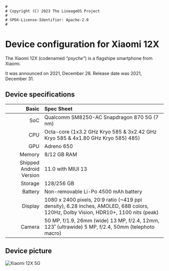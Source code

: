 ```
#
# Copyright (C) 2023 The LineageOS Project
#
# SPDX-License-Identifier: Apache-2.0
#
```
Device configuration for Xiaomi 12X
=========================================

The Xiaomi 12X (codenamed _"psyche"_) is a flagshipe smartphone from Xiaomi.

It was announced on 2021, December 28. Release date was 2021, December 31.

## Device specifications

Basic   | Spec Sheet
-------:|:-------------------------
SoC     | Qualcomm SM8250-AC Snapdragon 870 5G (7 nm)
CPU     | Octa-core (1x3.2 GHz Kryo 585 & 3x2.42 GHz Kryo 585 & 4x1.80 GHz Kryo 585) 485)
GPU     | Adreno 650
Memory  | 8/12 GB RAM
Shipped Android Version | 11.0 with MIUI 13
Storage | 128/256 GB
Battery | Non-removable Li-Po 4500 mAh battery
Display | 1080 x 2400 pixels, 20:9 ratio (~419 ppi density), 6.28 inches, AMOLED, 68B colors, 120Hz, Dolby Vision, HDR10+, 1100 nits (peak)
Camera  | 50 MP, f/1.9, 26mm (wide) 13 MP, f/2.4, 12mm, 123˚ (ultrawide) 5 MP, f/2.4, 50mm (telephoto macro)

## Device picture

![Xiaomi 12X 5G ](https://fdn2.gsmarena.com/vv/pics/xiaomi/xiaomi-12x-2.jpg "Xiaomi 12X 5G")
